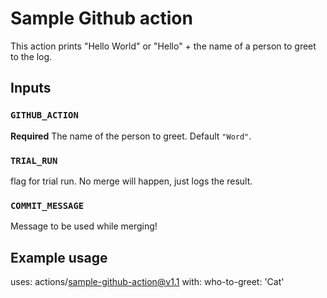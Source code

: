 # Sample Github action

This action prints "Hello World" or "Hello" + the name of a person to greet to the log.

## Inputs

### `GITHUB_ACTION`

**Required** The name of the person to greet. Default `"Word"`.

### `TRIAL_RUN`

flag for trial run. No merge will happen, just logs the result.

### `COMMIT_MESSAGE`

Message to be used while merging!

## Example usage

uses: actions/sample-github-action@v1.1
with:
who-to-greet: 'Cat'
